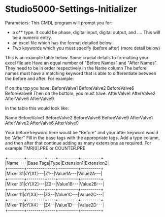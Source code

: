# Studio5000-Settings-Initializer
Parameters:
This CMDL program will prompt you for:
- a c** type. It could be phase, digital input, digital output, and .... This will be a numeric entry.
- an excel file which has the format detailed below
- Two keywords which you must specify (before after) (more detail below)

This is an example table below.
Some crucial details to formatting your excel file are  Have an equal number of "Before Names" and "After Names". They need to be in order respectively in the Name column The before names must have a matching keyword that is able to differentiate between the before and after.
For example:

If on the top you have:
BeforeValve1
BeforeValve2
BeforeValve6
BeforeValve9
Then on the bottom, you must have:
AfterValve1
AfterValve2
AfterValve6
AfterValve9

In the table this would look like:

Name
BeforeValve1
BeforeValve2
BeforeValve6
BeforeValve9
AfterValve1
AfterValve2
AfterValve6
AfterValve9

Your before keyword here would be "Before" and your after keyword would be "After"
Fill in the base tags with the appropriate tags. Add a type column, and then after that continue adding as many extensions as required. For example TMR[0].PRE or COUNTER.PRE

+--------+---------+----+----------+----------+\
|Name----|Base Tags|Type|Extension1|Extension2|\
+--------+---------+----+----------+----------+\
|Mixer 31|cY[X1]---|Z1--|Value1A---|Value2A---|\
+--------+---------+----+----------+----------+\
|Mixer 31|cY[X2]---|Z2--|Value1B---|Value2B---|\
+--------+---------+----+----------+----------+\
|Mixer 11|cY[X3]---|Z3--|Value1C---|Value2C---|\
+--------+---------+----+----------+----------+\
|Mixer 11|cY[X4]---|Z4--|Value1D---|Value2D---|\
+--------+---------+----+----------+----------+

